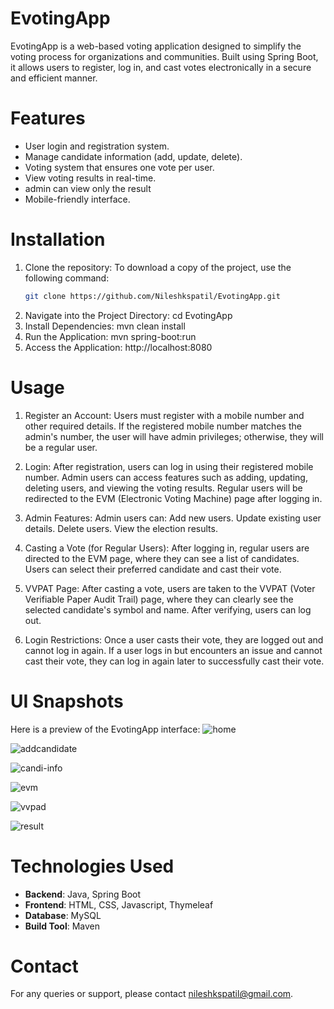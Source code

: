 # EvotingApp

EvotingApp is a web-based voting application designed to simplify the voting process for organizations and communities. Built using Spring Boot, it allows users to register, log in, and cast votes electronically in a secure and efficient manner.

# Features
- User login and registration system.
- Manage candidate information (add, update, delete).
- Voting system that ensures one vote per user.
- View voting results in real-time.
- admin can view only the result
- Mobile-friendly interface.

 # Installation
1. Clone the repository:
   To download a copy of the project, use the following command:
   ```bash
   git clone https://github.com/Nileshkspatil/EvotingApp.git
2. Navigate into the Project Directory: cd EvotingApp
3. Install Dependencies: mvn clean install
4. Run the Application:  mvn spring-boot:run
5. Access the Application: http://localhost:8080

# Usage  

1. Register an Account:
 Users must register with a mobile number and other required details.
 If the registered mobile number matches the admin's number, the user will have admin privileges; otherwise, they will be a regular user.

2. Login:
 After registration, users can log in using their registered mobile number.
 Admin users can access features such as adding, updating, deleting users, and viewing the voting results.
 Regular users will be redirected to the EVM (Electronic Voting Machine) page after logging in.

3. Admin Features:
 Admin users can:
 Add new users.
 Update existing user details.
 Delete users.
 View the election results.

4. Casting a Vote (for Regular Users):
 After logging in, regular users are directed to the EVM page, where they can see a list of candidates.
 Users can select their preferred candidate and cast their vote.

5. VVPAT Page:
 After casting a vote, users are taken to the VVPAT (Voter Verifiable Paper Audit Trail) page, where they can clearly see the selected candidate's symbol and name.
 After verifying, users can log out.
 
6. Login Restrictions:
 Once a user casts their vote, they are logged out and cannot log in again.
 If a user logs in but encounters an issue and cannot cast their vote, they can log in again later to successfully cast their vote.

# UI Snapshots
Here is a preview of the EvotingApp interface:
![home](https://github.com/user-attachments/assets/eccd527c-3cc6-4758-b13c-db4361a0d366)


![addcandidate](https://github.com/user-attachments/assets/19fe59a1-ac6b-4ba9-aca8-0126ab588fe1)

![candi-info](https://github.com/user-attachments/assets/b4481d03-52a3-4641-9969-4b3fc5c13d70)

![evm](https://github.com/user-attachments/assets/3bde0d01-744c-4a4a-b830-e824679b4028)

![vvpad](https://github.com/user-attachments/assets/215b9662-d67b-4631-8999-8c64b1eac2ce)


![result](https://github.com/user-attachments/assets/99f653dd-7ff7-4d92-b6e1-5836759956af)






# Technologies Used
- **Backend**: Java, Spring Boot
- **Frontend**: HTML, CSS, Javascript, Thymeleaf
- **Database**: MySQL
- **Build Tool**: Maven

# Contact
For any queries or support, please contact nileshkspatil@gmail.com.
